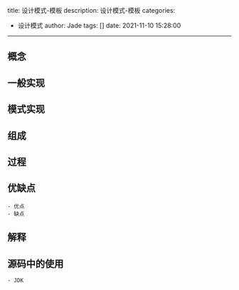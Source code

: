 title: 设计模式-模板
description: 设计模式-模板
categories:
  - 设计模式
author: Jade
tags: []
date: 2021-11-10 15:28:00
---

## 概念


## 一般实现

	
## 模式实现

	
## 组成


## 过程

	
## 优缺点
	- 优点
	- 缺点


## 解释
	
	
## 源码中的使用
	- JDK
